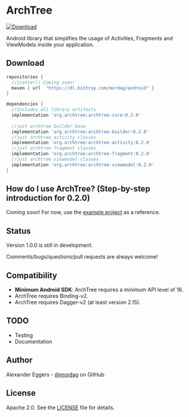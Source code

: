 ArchTree
=====

[![Download](https://api.bintray.com/packages/mordag/android/archtree-core/images/download.svg) ](https://bintray.com/mordag/android/archtree-core/_latestVersion)

Android library that simplifies the usage of Activities, Fragments and ViewModels inside your application.

Download
--------
```gradle
repositories {
  //jcenter() Coming soon!
  maven { url  "https://dl.bintray.com/mordag/android" }
}

dependencies {
  //includes all library artifacts
  implementation 'org.archtree:archtree-core:0.2.0'
  
  //just archtree builder base
  implementation 'org.archtree:archtree-builder:0.2.0'
  //just archtree activity classes
  implementation 'org.archtree:archtree-activity:0.2.0'
  //just archtree fragment classes
  implementation 'org.archtree:archtree-fragment:0.2.0'
  //just archtree viewmodel classes
  implementation 'org.archtree:archtree-viewmodel:0.2.0'
}
```

How do I use ArchTree? (Step-by-step introduction for 0.2.0)
-------------------
Coming soon! For now, use the [example project][3] as a reference.

Status
------
Version 1.0.0 is still in development.

Comments/bugs/questions/pull requests are always welcome!

Compatibility
-------------

 * **Minimum Android SDK**: ArchTree requires a minimum API level of 16.
 * ArchTree requires Binding-v2.
 * ArchTree requires Dagger-v2 (at least version 2.15).
 
TODO
-------------
* Testing
* Documentation

Author
------
Alexander Eggers - [@mordag][2] on GitHub

License
-------
Apache 2.0. See the [LICENSE][1] file for details.


[1]: https://github.com/Mordag/archtree/blob/master/LICENSE
[2]: https://github.com/Mordag
[3]: https://github.com/Mordag/archtree/tree/master/examples
